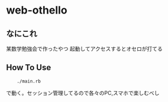 # web-othello## なにこれ某数学勉強会で作ったやつ起動してアクセスするとオセロが打てる## How To Use        ./main.rbで動く。セッション管理してるので各々のPC,スマホで楽しむべし